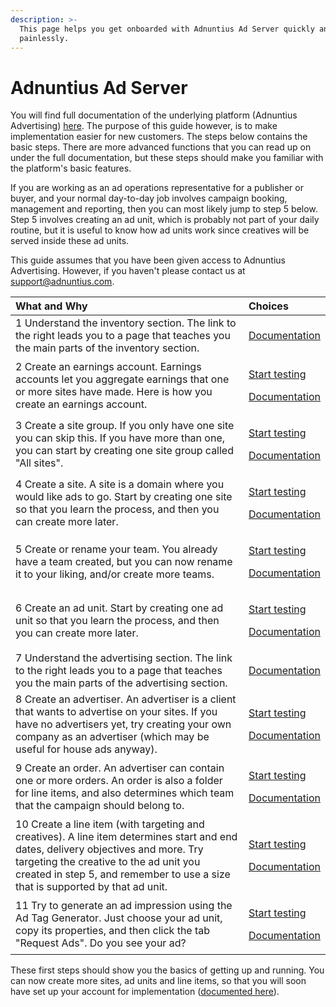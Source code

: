 ```yaml
---
description: >-
  This page helps you get onboarded with Adnuntius Ad Server quickly and
  painlessly.
---
```


# Adnuntius Ad Server

You will find full documentation of the underlying platform \(Adnuntius Advertising\) [here](../adnuntius-advertising/admin-ui/). The purpose of this guide however, is to make implementation easier for new customers. The steps below contains the basic steps. There are more advanced functions that you can read up on under the full documentation, but these steps should make you familiar with the platform's basic features. 

If you are working as an ad operations representative for a publisher or buyer, and your normal day-to-day job involves campaign booking, management and reporting, then you can most likely jump to step 5 below. Step 5 involves creating an ad unit, which is probably not part of your daily routine, but it is useful to know how ad units work since creatives will be served inside these ad units. 

This guide assumes that you have been given access to Adnuntius Advertising. However, if you haven't please contact us at [support@adnuntius.com](mailto:support@adnuntius.com).

<table>
  <thead>
    <tr>
      <th style="text-align:left">What and Why</th>
      <th style="text-align:left">Choices</th>
    </tr>
  </thead>
  <tbody>
    <tr>
      <td style="text-align:left">1 Understand the inventory section. The link to the right leads you to
        a page that teaches you the main parts of the inventory section.</td>
      <td
      style="text-align:left"><a href="../adnuntius-advertising/admin-ui/inventory/">Documentation</a>
        </td>
    </tr>
    <tr>
      <td style="text-align:left">2 Create an earnings account. Earnings accounts let you aggregate earnings
        that one or more sites have made. Here is how you create an earnings account.</td>
      <td
      style="text-align:left">
        <p><a href="https://admin.adnuntius.com/earnings-accounts">Start testing</a>
        </p>
        <p><a href="../adnuntius-advertising/admin-ui/inventory/earnings-accounts.md">Documentation</a>
        </p>
        </td>
    </tr>
    <tr>
      <td style="text-align:left">3 Create a site group. If you only have one site you can skip this. If
        you have more than one, you can start by creating one site group called
        &quot;All sites&quot;.</td>
      <td style="text-align:left">
        <p><a href="https://admin.adnuntius.com/site-groups">Start testing</a>
        </p>
        <p><a href="../adnuntius-advertising/admin-ui/inventory/site-groups.md">Documentation</a>
        </p>
      </td>
    </tr>
    <tr>
      <td style="text-align:left">4 Create a site. A site is a domain where you would like ads to go. Start
        by creating one site so that you learn the process, and then you can create
        more later.</td>
      <td style="text-align:left">
        <p><a href="https://admin.adnuntius.com/sites">Start testing</a>
        </p>
        <p><a href="../adnuntius-advertising/admin-ui/inventory/sites.md">Documentation</a>
        </p>
      </td>
    </tr>
    <tr>
      <td style="text-align:left">5 Create or rename your team. You already have a team created, but you
        can now rename it to your liking, and/or create more teams.</td>
      <td style="text-align:left">
        <p><a href="https://admin.adnuntius.com/admin/teams">Start testing</a>
        </p>
        <p><a href="../adnuntius-advertising/admin-ui/admin/users-teams-and-roles.md">Documentation</a>
        </p>
      </td>
    </tr>
    <tr>
      <td style="text-align:left">6 Create an ad unit. Start by creating one ad unit so that you learn the
        process, and then you can create more later.</td>
      <td style="text-align:left">
        <p><a href="https://admin.adnuntius.com/ad-units">Start testing</a>
        </p>
        <p><a href="../adnuntius-advertising/admin-ui/inventory/adunits-1.md">Documentation</a>
        </p>
      </td>
    </tr>
    <tr>
      <td style="text-align:left">7 Understand the advertising section. The link to the right leads you
        to a page that teaches you the main parts of the advertising section.</td>
      <td
      style="text-align:left"><a href="../adnuntius-advertising/admin-ui/advertising/">Documentation</a>
        </td>
    </tr>
    <tr>
      <td style="text-align:left">8 Create an advertiser. An advertiser is a client that wants to advertise
        on your sites. If you have no advertisers yet, try creating your own company
        as an advertiser (which may be useful for house ads anyway).</td>
      <td style="text-align:left">
        <p><a href="https://admin.adnuntius.com/advertisers">Start testing</a>
        </p>
        <p><a href="../adnuntius-advertising/admin-ui/advertising/advertisers.md">Documentation</a>
        </p>
      </td>
    </tr>
    <tr>
      <td style="text-align:left">9 Create an order. An advertiser can contain one or more orders. An order
        is also a folder for line items, and also determines which team that the
        campaign should belong to.</td>
      <td style="text-align:left">
        <p><a href="https://admin.adnuntius.com/orders">Start testing</a>
        </p>
        <p><a href="../adnuntius-advertising/admin-ui/advertising/orders.md">Documentation</a>
        </p>
      </td>
    </tr>
    <tr>
      <td style="text-align:left">10 Create a line item (with targeting and creatives). A line item determines
        start and end dates, delivery objectives and more. Try targeting the creative
        to the ad unit you created in step 5, and remember to use a size that is
        supported by that ad unit.</td>
      <td style="text-align:left">
        <p><a href="https://admin.adnuntius.com/line-items">Start testing</a>
        </p>
        <p><a href="../adnuntius-advertising/admin-ui/advertising/line-items.md">Documentation</a>
        </p>
      </td>
    </tr>
    <tr>
      <td style="text-align:left">11 Try to generate an ad impression using the Ad Tag Generator. Just choose
        your ad unit, copy its properties, and then click the tab &quot;Request
        Ads&quot;. Do you see your ad?</td>
      <td style="text-align:left">
        <p><a href="https://admin.adnuntius.com/ad-tag">Start testing</a>
        </p>
        <p><a href="../adnuntius-advertising/admin-ui/inventory/ad-tag-generator.md">Documentation</a>
        </p>
      </td>
    </tr>
  </tbody>
</table>

These first steps should show you the basics of getting up and running. You can now create more sites, ad units and line items, so that you will soon have set up your account for implementation \([documented here](../adnuntius-advertising/requesting-ads/)\). 

